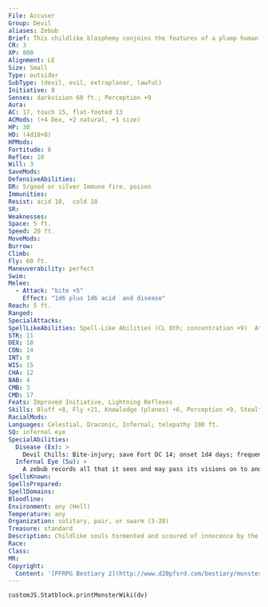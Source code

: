 ```yaml
---
File: Accuser
Group: Devil
aliases: Zebub
Brief: This childlike blasphemy conjoins the features of a plump human infant and a gigantic, gore-fattened fly.
CR: 3
XP: 800
Alignment: LE
Size: Small
Type: outsider
SubType: (devil, evil, extraplanar, lawful)
Initiative: 8
Senses: darkvision 60 ft.; Perception +9
Aura: 
AC: 17, touch 15, flat-footed 13
ACMods: (+4 Dex, +2 natural, +1 size)
HP: 30
HD: (4d10+8)
HPMods: 
Fortitude: 6
Reflex: 10
Will: 3
SaveMods: 
DefensiveAbilities: 
DR: 5/good or silver Immune fire, poison
Immunities: 
Resist: acid 10,  cold 10
SR: 
Weaknesses: 
Space: 5 ft.
Speed: 20 ft.
MoveMods: 
Burrow: 
Climb: 
Fly: 60 ft.
Maneuverability: perfect
Swim: 
Melee: 
  - Attack: "bite +5"
    Effect: "1d6 plus 1d6 acid  and disease"
Reach: 5 ft.
Ranged: 
SpecialAttacks: 
SpellLikeAbilities: Spell-Like Abilities (CL 8th; concentration +9)  At will-greater teleport (self plus 50 lbs. of objects only), invisibility (self only)  3/day-grease, summon swarm, whispering wind  1/day-summon (level 3, 1 zebub or 1d4 lemures, 40%)
STR: 11
DEX: 18
CON: 14
INT: 9
WIS: 15
CHA: 12
BAB: 4
CMB: 3
CMD: 17
Feats: Improved Initiative, Lightning Reflexes
Skills: Bluff +8, Fly +21, Knowledge (planes) +6, Perception +9, Stealth +15
RacialMods: 
Languages: Celestial, Draconic, Infernal; telepathy 100 ft.
SQ: infernal eye
SpecialAbilities:
  Disease (Ex): >
    Devil Chills: Bite-injury; save Fort DC 14; onset 1d4 days; frequency 1 day; effect 1d4 Str damage; cure 3 consecutive saves.
  Infernal Eye (Su): >
    A zebub records all that it sees and may pass its visions on to another creature. By remaining in contact with a willing creature, it can replay up to 24 hours of witnessed events, or shorter incidents if it so chooses. It takes a zebub 1 round to replay 1 hour of recorded images, which the target receives in a flash of information, without sound or other sensory information. After relaying its findings, the zebub cannot replay its visions of those events again. A zebub cannot replay its visions for an unwilling creature or as an attack, no matter how horrific the events it might have witnessed.
SpellsKnown: 
SpellsPrepared: 
SpellDomains: 
Bloodline: 
Environment: any (Hell)
Temperature: any
Organization: solitary, pair, or swarm (3-28)
Treasure: standard
Description: Childlike souls tormented and scoured of innocence by the flames of Hell and then reshaped by the mad whims of the archdevil Baalzebul, accuser devils embody the foul, merciless, and pervasive corruptions of the infernal host. From the depths of the Pit they rise in buzzing, shrieking plagues unleashed to taint the land, despoil weak flesh, and reveal exploitable secrets. En masse they display little of the cunning or subtlety typical of devilkind, spreading ruin at the will of their fiendish masters. Alone, though, a zebub is a craven, deceitful thing, lurking in darkness and filth, endlessly spying and vying for the petty favors of greater evils.  Accuser devils are almost exclusively formed amid the cesspits of frozen Cocytus, the seventh layer of Hell.  Within the Pit they serve countless infernal lords as messengers and spies, with droves being unleashed upon myriad mortal worlds with a mandate to seek out souls ripe for corruption or those whose sins might lead to greater damnations. Many zebubs overstep the freedoms of such vague missions, seeking to manipulate weakwilled or easily intimidated mortals into all manner of trivial evils, dispensing shrill orders in their buzzing, childlike voices. Despite the fact that many zebub plots end in the zebubs' own revelation and destruction, few diabolical lords allow the slaying of their spies to go unpunished.  The zebub's ability to grant other creatures visions of what it has witnessed makes it an unusually useful creature to many conjurers. Relatively easy to conjure with a spell like lesser planar ally or lesser planar binding, an accuser devil can be an invaluable spy. One simply orders the foul little devil to become invisible and then inf iltrate an area where visual information is hidden, with orders to teleport back to its point of origin to grant visions of what it observed to its master. Those who make use of accuser devils in this manner should take care to watch their own actions or what they reveal, of course, for such a creature can just as easily be bribed or intimidated into revealing visions that some conjurers might not want being made public. It's common practice among conjurers to kill their accuser devils once they've completed their missions of inf iltration and observation.  These lesser devils stand just over 2 feet tall and rarely weigh more than 25 pounds.
Race: 
Class: 
MR: 
Copyright:
  Content: '[PFRPG Bestiary 2](http://www.d20pfsrd.com/bestiary/monster-listings/outsiders/devil/devil-accuser)'
---
```

```dataviewjs
customJS.Statblock.printMonsterWiki(dv)
```
